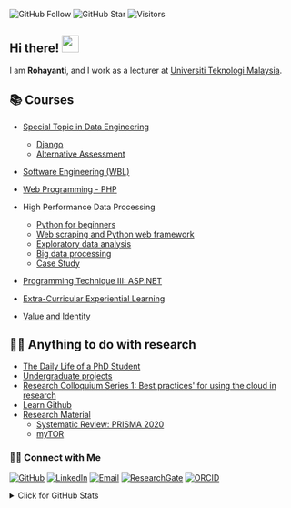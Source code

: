 ![GitHub Follow](https://img.shields.io/github/followers/rohayanti.svg?style=social&label=Follow)
![GitHub Star](https://img.shields.io/github/stars/rohayanti?affiliations=OWNER%2CCOLLABORATOR&style=social&label=Star)
![Visitors](https://api.visitorbadge.io/api/visitors?path=https%3A%2F%2Fgithub.com%2Frohayanti&labelColor=%23d9e3f0&countColor=%23697689&style=flat)


## Hi there! <img src="https://raw.githubusercontent.com/rohayanti/rohayanti/master/img/wave.gif" width="30">

I am  __Rohayanti__, and I work as a lecturer at [Universiti Teknologi Malaysia](https://www.utm.my).

## 📚 Courses
- [Special Topic in Data Engineering](https://github.com/rohayanti/special-topic-data-engineering)
  -   [Django](https://github.com/rohayanti/learn-django)
  -   [Alternative Assessment](https://github.com/rohayanti/SECP3843)

- [Software Engineering (WBL)](https://github.com/rohayanti/software-engineering)
- [Web Programming - PHP](https://github.com/rohayanti/learn-php)
- High Performance Data Processing 
  -   [Python for beginners](https://github.com/rohayanti/python-tutorial)
  -   [Web scraping and Python web framework](https://github.com/rohayanti/python-web)
  -   [Exploratory data analysis](https://github.com/rohayanti/Python_EDA)
  -   [Big data processing](https://github.com/rohayanti/Python-big-data)
  -   [Case Study](https://github.com/rohayanti/python-tutorial/blob/main/case-study.md)
- [Programming Technique III: ASP.NET](https://github.com/rohayanti/learn-aspnet)
- [Extra-Curricular Experiential Learning](https://github.com/rohayanti/courses/blob/main/UKQT3001/readme.md)
- [Value and Identity](https://github.com/rohayanti/courses/blob/main/ULRS1012/readme.md)

## 👨‍💻 Anything to do with research
- [The Daily Life of a PhD Student](https://github.com/rohayanti/phd)
- [Undergraduate projects](https://github.com/rohayanti/undergraduate-project)
- [Research Colloquium Series 1: Best practices' for using the cloud in research](https://github.com/rohayanti/learn-github)
- [Learn Github](https://github.com/rohayanti/learn-github)
- [Research Material](https://github.com/rohayanti/research-material)
  -   [Systematic Review: PRISMA 2020](https://github.com/rohayanti/research-material/tree/main/SLR)
  -   [myTOR](https://github.com/rohayanti/myTOR)

### 🙌🏻 Connect with Me
<p align="left">
    <a href="https://github.com/rohayanti" target="_blank"><img alt="GitHub" src="https://img.shields.io/badge/-@rohayanti-181717?style=flat-square&logo=GitHub&logoColor=white"></a>
    <a href="https://www.linkedin.com/in/rohayanti" target="_blank"><img alt="LinkedIn" src="https://img.shields.io/badge/-rohayanti-blue?style=flat-square&logo=Linkedin&logoColor=white&link=https://www.linkedin.com/in/rohayanti/"></a>
    <a href="mailto:shahizan@utm.my" target="_blank"><img alt="Email" src="https://img.shields.io/badge/-shahizan@utm.my-c14438?style=flat-square&logo=Gmail&logoColor=white&link=mailto:shahizan@utm.my.com"></a>
    <a href="https://www.researchgate.net/profile/Mohd-Othman-28" target="_blank"><img alt="ResearchGate" src="https://img.shields.io/badge/-ResearchGate-00CCBB?style=flat-square&logo=ResearchGate&logoColor=white"></a>
    <a href="https://orcid.org/0000-0003-4261-1873" target="_blank"><img alt="ORCID" src="https://img.shields.io/badge/-ORCID-A6CE39?style=flat-square&logo=ORCID&logoColor=white"></a>
</p>
  

<details>
<summary>Click for GitHub Stats</summary>
<p align="left">
    <img alt = "GitHub Stats" src="https://github-readme-stats.vercel.app/api?username=rohayanti&show_icons=true&hide=issues&icon_color=000000&hide_border=true&title_color=5391FE&text_color=555">
    <br>
    <img alt = "Top Language" src="https://github-readme-stats.vercel.app/api/top-langs/?username=rohayanti&hide=html,&hide_border=true&title_color=5391FE&text_color=555"
</p>
  
  ![Follower Badge](https://img.shields.io/github/followers/rohayanti)
  ![](https://hit.yhype.me/github/profile?user_id=81284918)
 
</details>
